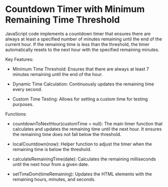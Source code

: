 # Countdown Timer with Minimum Remaining Time Threshold
JavaScript code implements a countdown timer that ensures there are always at least a specified number of minutes remaining until the end of the current hour. If the remaining time is less than the threshold, the timer automatically resets to the next hour with the specified remaining minutes.

Key Features:

- Minimum Time Threshold: Ensures that there are always at least 7 minutes remaining until the end of the hour.

- Dynamic Time Calculation: Continuously updates the remaining time every second.

- Custom Time Testing: Allows for setting a custom time for testing purposes.

Functions:

- countdownToNextHour(customTime = null): The main timer function that calculates and updates the remaining time until the next hour. It ensures the remaining time does not fall below the threshold.

- localCountdown(now): Helper function to adjust the timer when the remaining time is below the threshold.

- calculateRemainingTime(date): Calculates the remaining milliseconds until the next hour from a given date.

- setTimeDom(timeRemaining): Updates the HTML elements with the remaining hours, minutes, and seconds.
